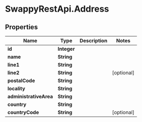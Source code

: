 # SwappyRestApi.Address

## Properties
Name | Type | Description | Notes
------------ | ------------- | ------------- | -------------
**id** | **Integer** |  | 
**name** | **String** |  | 
**line1** | **String** |  | 
**line2** | **String** |  | [optional] 
**postalCode** | **String** |  | 
**locality** | **String** |  | 
**administrativeArea** | **String** |  | 
**country** | **String** |  | 
**countryCode** | **String** |  | [optional] 


